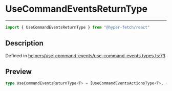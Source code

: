 

# UseCommandEventsReturnType

<div class="api-docs__separator" data-reactroot="">

---

</div><div class="api-docs__import" data-reactroot="">

```ts
import { UseCommandEventsReturnType } from "@hyper-fetch/react"
```

</div><div class="api-docs__section">

## Description

</div><div class="api-docs__description"><span class="api-docs__do-not-parse">



</span></div><p class="api-docs__definition">

Defined in [helpers/use-command-events/use-command-events.types.ts:73](https://github.com/BetterTyped/hyper-fetch/blob/9cf1f580/packages/react/src/helpers/use-command-events/use-command-events.types.ts#L73)

</p><div class="api-docs__section">

## Preview

</div><div class="api-docs__preview type single">

```ts
type UseCommandEventsReturnType<T> = [UseCommandEventsActionsType<T>, { addDataListener: (command: CommandInstance) => VoidFunction; addLifecycleListeners: (command: CommandInstance, requestId?: string) => VoidFunction; clearDataListener: VoidFunction; clearLifecycleListeners: () => void; removeLifecycleListener: (requestId: string) => void }];
```

</div>